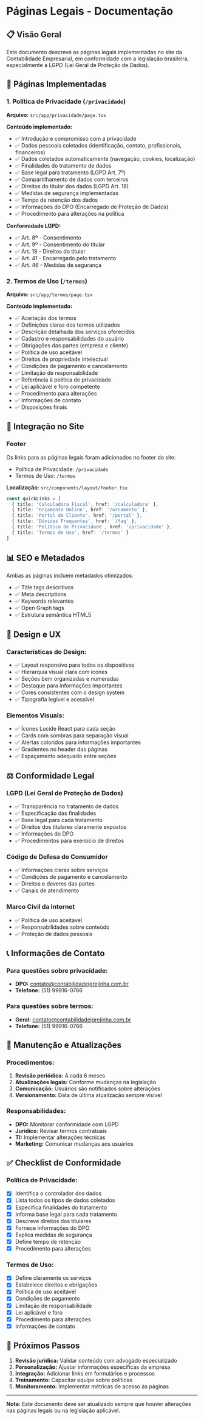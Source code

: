 # Páginas Legais - Documentação

## 📋 Visão Geral

Este documento descreve as páginas legais implementadas no site da Contabilidade Empresarial, em conformidade com a legislação brasileira, especialmente a LGPD (Lei Geral de Proteção de Dados).

## 📄 Páginas Implementadas

### 1. Política de Privacidade (`/privacidade`)

**Arquivo:** `src/app/privacidade/page.tsx`

**Conteúdo implementado:**
- ✅ Introdução e compromisso com a privacidade
- ✅ Dados pessoais coletados (identificação, contato, profissionais, financeiros)
- ✅ Dados coletados automaticamente (navegação, cookies, localização)
- ✅ Finalidades do tratamento de dados
- ✅ Base legal para tratamento (LGPD Art. 7º)
- ✅ Compartilhamento de dados com terceiros
- ✅ Direitos do titular dos dados (LGPD Art. 18)
- ✅ Medidas de segurança implementadas
- ✅ Tempo de retenção dos dados
- ✅ Informações do DPO (Encarregado de Proteção de Dados)
- ✅ Procedimento para alterações na política

**Conformidade LGPD:**
- ✅ Art. 8º - Consentimento
- ✅ Art. 9º - Consentimento do titular
- ✅ Art. 18 - Direitos do titular
- ✅ Art. 41 - Encarregado pelo tratamento
- ✅ Art. 46 - Medidas de segurança

### 2. Termos de Uso (`/termos`)

**Arquivo:** `src/app/termos/page.tsx`

**Conteúdo implementado:**
- ✅ Aceitação dos termos
- ✅ Definições claras dos termos utilizados
- ✅ Descrição detalhada dos serviços oferecidos
- ✅ Cadastro e responsabilidades do usuário
- ✅ Obrigações das partes (empresa e cliente)
- ✅ Política de uso aceitável
- ✅ Direitos de propriedade intelectual
- ✅ Condições de pagamento e cancelamento
- ✅ Limitação de responsabilidade
- ✅ Referência à política de privacidade
- ✅ Lei aplicável e foro competente
- ✅ Procedimento para alterações
- ✅ Informações de contato
- ✅ Disposições finais

## 🔗 Integração no Site

### Footer
Os links para as páginas legais foram adicionados no footer do site:
- Política de Privacidade: `/privacidade`
- Termos de Uso: `/termos`

**Localização:** `src/components/layout/Footer.tsx`
```typescript
const quickLinks = [
  { title: 'Calculadora Fiscal', href: '/calculadora' },
  { title: 'Orçamento Online', href: '/orcamento' },
  { title: 'Portal do Cliente', href: '/portal' },
  { title: 'Dúvidas Frequentes', href: '/faq' },
  { title: 'Política de Privacidade', href: '/privacidade' },
  { title: 'Termos de Uso', href: '/termos' }
]
```

## 📊 SEO e Metadados

Ambas as páginas incluem metadados otimizados:
- ✅ Title tags descritivos
- ✅ Meta descriptions
- ✅ Keywords relevantes
- ✅ Open Graph tags
- ✅ Estrutura semântica HTML5

## 🎨 Design e UX

### Características do Design:
- ✅ Layout responsivo para todos os dispositivos
- ✅ Hierarquia visual clara com ícones
- ✅ Seções bem organizadas e numeradas
- ✅ Destaque para informações importantes
- ✅ Cores consistentes com o design system
- ✅ Tipografia legível e acessível

### Elementos Visuais:
- ✅ Ícones Lucide React para cada seção
- ✅ Cards com sombras para separação visual
- ✅ Alertas coloridos para informações importantes
- ✅ Gradientes no header das páginas
- ✅ Espaçamento adequado entre seções

## ⚖️ Conformidade Legal

### LGPD (Lei Geral de Proteção de Dados)
- ✅ Transparência no tratamento de dados
- ✅ Especificação das finalidades
- ✅ Base legal para cada tratamento
- ✅ Direitos dos titulares claramente expostos
- ✅ Informações do DPO
- ✅ Procedimentos para exercício de direitos

### Código de Defesa do Consumidor
- ✅ Informações claras sobre serviços
- ✅ Condições de pagamento e cancelamento
- ✅ Direitos e deveres das partes
- ✅ Canais de atendimento

### Marco Civil da Internet
- ✅ Política de uso aceitável
- ✅ Responsabilidades sobre conteúdo
- ✅ Proteção de dados pessoais

## 📞 Informações de Contato

### Para questões sobre privacidade:
- **DPO:** contato@contabilidadeigrejinha.com.br
- **Telefone:** (51) 99916-0766

### Para questões sobre termos:
- **Geral:** contato@contabilidadeigrejinha.com.br
- **Telefone:** (51) 99916-0766

## 🔄 Manutenção e Atualizações

### Procedimentos:
1. **Revisão periódica:** A cada 6 meses
2. **Atualizações legais:** Conforme mudanças na legislação
3. **Comunicação:** Usuários são notificados sobre alterações
4. **Versionamento:** Data de última atualização sempre visível

### Responsabilidades:
- **DPO:** Monitorar conformidade com LGPD
- **Jurídico:** Revisar termos contratuais
- **TI:** Implementar alterações técnicas
- **Marketing:** Comunicar mudanças aos usuários

## ✅ Checklist de Conformidade

### Política de Privacidade:
- [x] Identifica o controlador dos dados
- [x] Lista todos os tipos de dados coletados
- [x] Especifica finalidades do tratamento
- [x] Informa base legal para cada tratamento
- [x] Descreve direitos dos titulares
- [x] Fornece informações do DPO
- [x] Explica medidas de segurança
- [x] Define tempo de retenção
- [x] Procedimento para alterações

### Termos de Uso:
- [x] Define claramente os serviços
- [x] Estabelece direitos e obrigações
- [x] Política de uso aceitável
- [x] Condições de pagamento
- [x] Limitação de responsabilidade
- [x] Lei aplicável e foro
- [x] Procedimento para alterações
- [x] Informações de contato

## 🚀 Próximos Passos

1. **Revisão jurídica:** Validar conteúdo com advogado especializado
2. **Personalização:** Ajustar informações específicas da empresa
3. **Integração:** Adicionar links em formulários e processos
4. **Treinamento:** Capacitar equipe sobre políticas
5. **Monitoramento:** Implementar métricas de acesso às páginas

---

**Nota:** Este documento deve ser atualizado sempre que houver alterações nas páginas legais ou na legislação aplicável.